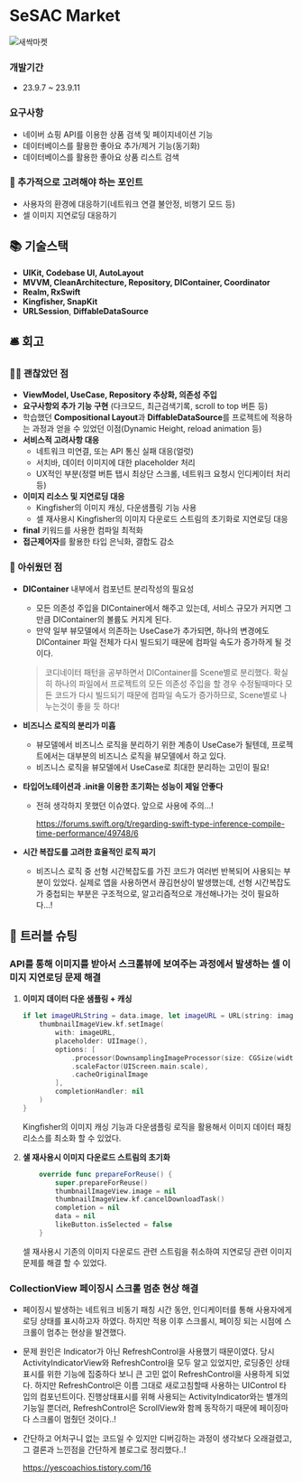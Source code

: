 # SeSAC Market

![새싹마켓](https://github.com/YesCoach/SeSACMarket/assets/59643667/ba44dc0c-a364-4ffa-a3a7-bd3b210bb671)


### 개발기간

-   23.9.7 ~ 23.9.11

### 요구사항

-   네이버 쇼핑 API를 이용한 상품 검색 및 페이지네이션 기능
-   데이터베이스를 활용한 좋아요 추가/제거 기능(동기화)
-   데이터베이스를 활용한 좋아요 상품 리스트 검색

### 🤔 추가적으로 고려해야 하는 포인트

-   사용자의 환경에 대응하기(네트워크 연결 불안정, 비행기 모드 등)
-   셀 이미지 지연로딩 대응하기

## 📚 기술스택

-   **UIKit, Codebase UI, AutoLayout**
-   **MVVM, CleanArchitecture, Repository, DIContainer, Coordinator**
-   **Realm, RxSwift**
-   **Kingfisher, SnapKit**
-   **URLSession**, **DiffableDataSource**

## **🛎️ 회고**

### 🙆‍♂️ 괜찮았던 점

-   **ViewModel, UseCase, Repository 추상화, 의존성 주입**
-   **요구사항외 추가 기능 구현** (다크모드, 최근검색기록, scroll to top 버튼 등)
-   학습했던 **Compositional Layout**과 **DiffableDataSource**를 프로젝트에 적용하는 과정과 얻을 수 있었던 이점(Dynamic Height, reload animation 등)
-   **서비스적 고려사항 대응**
    -   네트워크 미연결, 또는 API 통신 실패 대응(얼럿)
    -   서치바, 데이터 이미지에 대한 placeholder 처리
    -   UX적인 부분(정렬 버튼 탭시 최상단 스크롤, 네트워크 요청시 인디케이터 처리 등)
-   **이미지 리소스 및 지연로딩 대응**
    -   Kingfisher의 이미지 캐싱, 다운샘플링 기능 사용
    -   셀 재사용시 Kingfisher의 이미지 다운로드 스트림의 초기화로 지연로딩 대응
-   **final** 키워드를 사용한 컴파일 최적화
-   **접근제어자**를 활용한 타입 은닉화, 결합도 감소

### 🤔 아쉬웠던 점

-   **DIContainer** 내부에서 컴포넌트 분리작성의 필요성

    -   모든 의존성 주입을 DIContainer에서 해주고 있는데, 서비스 규모가 커지면 그만큼 DIContainer의 볼륨도 커지게 된다.
    -   만약 일부 뷰모델에서 의존하는 UseCase가 추가되면, 하나의 변경에도 DIContainer 파일 전체가 다시 빌드되기 때문에 컴파일 속도가 증가하게 될 것이다.

    >   코디네이터 패턴을 공부하면서 DIContainer를 Scene별로 분리했다. 확실히 하나의 파일에서 프로젝트의 모든 의존성 주입을 할 경우 수정될때마다 모든 코드가 다시 빌드되기 때문에 컴파일 속도가 증가하므로, Scene별로 나누는것이 좋을 듯 하다! 

-   **비즈니스 로직의 분리가 미흡**

    -   뷰모델에서 비즈니스 로직을 분리하기 위한 계층이 UseCase가 될텐데, 프로젝트에서는 대부분의 비즈니스 로직을 뷰모델에서 하고 있다.
    -   비즈니스 로직을 뷰모델에서 UseCase로 최대한 분리하는 고민이 필요!

-   **타입어노테이션과 .init을 이용한 초기화는 성능이 제일 안좋다**

    -   전혀 생각하지 못했던 이슈였다. 앞으로 사용에 주의...!

        https://forums.swift.org/t/regarding-swift-type-inference-compile-time-performance/49748/6

-   **시간 복잡도를 고려한 효율적인 로직 짜기**

    -   비즈니스 로직 중 선형 시간복잡도를 가진 코드가 여러번 반복되어 사용되는 부분이 있었다. 실제로 앱을 사용하면서 끊김현상이 발생했는데, 선형 시간복잡도가 중첩되는 부분은 구조적으로, 알고리즘적으로 개선해나가는 것이 필요하다...!

## 🎯 트러블 슈팅

### API를 통해 이미지를 받아서 스크롤뷰에 보여주는 과정에서 발생하는 셀 이미지 지연로딩 문제 해결

1.   **이미지 데이터 다운 샘플링 + 캐싱**

     ```swift
     if let imageURLString = data.image, let imageURL = URL(string: imageURLString) {
         thumbnailImageView.kf.setImage(
             with: imageURL,
             placeholder: UIImage(),
             options: [
                 .processor(DownsamplingImageProcessor(size: CGSize(width: 200, height: 200))),
                 .scaleFactor(UIScreen.main.scale),
                 .cacheOriginalImage
             ],
             completionHandler: nil
         )
     }
     ```

     Kingfisher의 이미지 캐싱 기능과 다운샘플링 로직을 활용해서 이미지 데이터 패칭 리소스를 최소화 할 수 있었다.

2.   **샐 재사용시 이미지 다운로드 스트림의 초기화**

     ```swift
         override func prepareForReuse() {
             super.prepareForReuse()
             thumbnailImageView.image = nil
             thumbnailImageView.kf.cancelDownloadTask()
             completion = nil
             data = nil
             likeButton.isSelected = false
         }
     
     ```

     셀 재사용시 기존의 이미지 다운로드 관련 스트림을 취소하여 지연로딩 관련 이미지 문제를  해결 할 수 있었다.

### CollectionView 페이징시 스크롤 멈춘 현상 해결

-   페이징시 발생하는 네트워크 비동기 패칭 시간 동안, 인디케이터를 통해 사용자에게 로딩 상태를 표시하고자 하였다. 하지만 적용 이후 스크롤시, 페이징 되는 시점에 스크롤이 멈추는 현상을 발견했다. 

-   문제 원인은 Indicator가 아닌 RefreshControl을 사용했기 때문이였다. 당시 ActivityIndicatorView와 RefreshControl을 모두 알고 있었지만, 로딩중인 상태 표시를 위한 기능에 집중하다 보니 큰 고민 없이 RefreshControl을 사용하게 되었다. 하지만 RefreshControl은 이름 그대로 새로고침할때 사용하는 UIControl 타입의 컴포넌트이다. 진행상태표시를 위해 사용되는 ActivityIndicator와는 별개의 기능일 뿐더러, RefreshControl은 ScrollView와 함께 동작하기 때문에 페이징마다 스크롤이 멈췄던 것이다..! 

-   간단하고 어처구니 없는 코드일 수 있지만 디버깅하는 과정이 생각보다 오래걸렸고, 그 결론과 느낀점을 간단하게 블로그로 정리했다..!

    https://yescoachios.tistory.com/16
